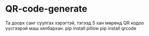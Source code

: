 # QR-code-generate
Та доорх санг суулгах хэрэгтэй, тэгээд 5 хан мөрөнд QR кодоо үүсгээрэй маш хялбархан. 
pip install pillow
pip install qrcode
